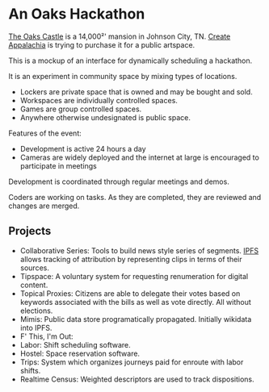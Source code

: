# An Oaks Hackathon

[The Oaks Castle](http://oakscastle.org) is a 14,000²' mansion in Johnson City, TN. [Create Appalachia](http://createappalachia.org) is trying to purchase it for a public artspace.

This is a mockup of an interface for dynamically scheduling a hackathon.

It is an experiment in community space by mixing types of locations.

* Lockers are private space that is owned and may be bought and sold.
* Workspaces are individually controlled spaces.
* Games are group controlled spaces.
* Anywhere otherwise undesignated is public space.

Features of the event:

* Development is active 24 hours a day
* Cameras are widely deployed and the internet at large is encouraged to participate in meetings

Development is coordinated through regular meetings and demos.

Coders are working on tasks. As they are completed, they are reviewed and changes are merged.

## Projects

* Collaborative Series: Tools to build news style series of segments. [IPFS](//ipfs.io) allows tracking of attribution by representing clips in terms of their sources.
* Tipspace: A voluntary system for requesting renumeration for digital content.
* Topical Proxies: Citizens are able to delegate their votes based on keywords associated with the bills as well as vote directly. All without elections.
* Mimis: Public data store programatically propagated. Initially wikidata into IPFS.
* F' This, I'm Out:
 * Labor: Shift scheduling software.
 * Hostel: Space reservation software.
 * Trips: System which organizes journeys paid for enroute with labor shifts.
* Realtime Census: Weighted descriptors are used to track dispositions.